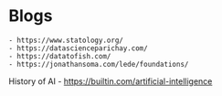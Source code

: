 # Blogs

    - https://www.statology.org/
    - https://datascienceparichay.com/
    - https://datatofish.com/
    - https://jonathansoma.com/lede/foundations/

History of AI - https://builtin.com/artificial-intelligence
